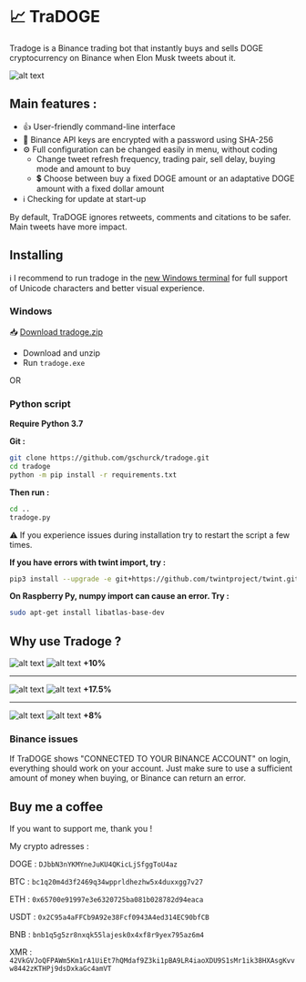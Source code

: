 # :chart_with_upwards_trend: TraDOGE

Tradoge is a Binance trading bot that instantly buys and sells DOGE cryptocurrency on Binance when Elon Musk tweets about it.

![alt text](https://github.com/gschurck/tradoge/blob/media/tradoge.png?raw=true)

## Main features :

- :thumbsup: User-friendly command-line interface
- :closed_lock_with_key: Binance API keys are encrypted with a password using SHA-256
- :gear: Full configuration can be changed easily in menu, without coding
  - Change tweet refresh frequency, trading pair, sell delay, buying mode and amount to buy
  - :heavy_dollar_sign: Choose between buy a fixed DOGE amount or an adaptative DOGE amount with a fixed dollar amount
- :information_source: Checking for update at start-up

By default, TraDOGE ignores retweets, comments and citations to be safer. Main tweets have more impact.

## Installing

:information_source: I recommend to run tradoge in the [new Windows terminal](https://www.microsoft.com/fr-fr/p/windows-terminal/9n0dx20hk701) for full support of Unicode characters and better visual experience.

### Windows

:inbox_tray: [Download tradoge.zip](https://github.com/gschurck/tradoge/releases)

- Download and unzip
- Run `tradoge.exe`

OR

### Python script

**Require Python 3.7**

**Git :**
```bash
git clone https://github.com/gschurck/tradoge.git
cd tradoge
python -m pip install -r requirements.txt
```
**Then run :**
```bash
cd ..
tradoge.py
```
:warning: If you experience issues during installation try to restart the script a few times.

**If you have errors with twint import, try :**
```bash
pip3 install --upgrade -e git+https://github.com/twintproject/twint.git@origin/master#egg=twint
```
**On Raspberry Py, numpy import can cause an error. Try :**
```bash
sudo apt-get install libatlas-base-dev
```

## Why use Tradoge ?

![alt text](https://github.com/gschurck/tradoge/blob/media/elon1.png?raw=true)
![alt text](https://github.com/gschurck/tradoge/blob/media/graph1.png?raw=true)
**+10%**

------

![alt text](https://github.com/gschurck/tradoge/blob/media/elon2.png?raw=true)
![alt text](https://github.com/gschurck/tradoge/blob/media/graph2.png?raw=true)
**+17.5%**

------

![alt text](https://github.com/gschurck/tradoge/blob/media/elon3.png?raw=true)
![alt text](https://github.com/gschurck/tradoge/blob/media/graph3.png?raw=true)
**+8%**

### Binance issues

If TraDOGE shows "CONNECTED TO YOUR BINANCE ACCOUNT" on login, everything should work on your account.
Just make sure to use a sufficient amount of money when buying, or Binance can return an error.

## Buy me a coffee

If you want to support me, thank you !

My crypto adresses :

DOGE : `DJbbN3nYKMYneJuKU4QKicLjSfggToU4az`

BTC : `bc1q20m4d3f2469q34wpprldhezhw5x4duxxgg7v27`

ETH : `0x65700e91997e3e6320725ba081b028782d94eaca`

USDT : `0x2C95a4aFFCb9A92e38Fcf0943A4ed314EC90bfCB`

BNB : `bnb1q5g5zr8nxqk55lajesk0x4xf8r9yex795az6m4`

XMR : `42VkGVJoQFPAWm5Km1rA1UiEt7hQMdaf9Z3ki1pBA9LR4iaoXDU9S1sMr1ik38HXAsgKvvw8442zKTHPj9dsDxkaGc4amVT`
